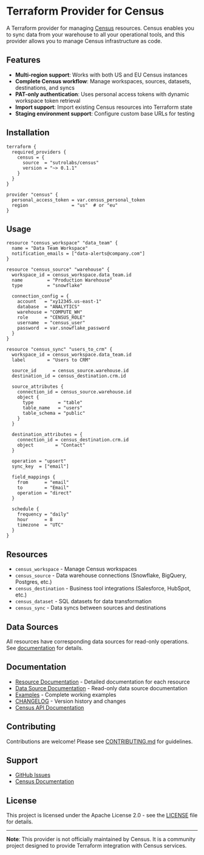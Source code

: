 # Terraform Provider for Census

A Terraform provider for managing [Census](https://getcensus.com) resources. Census enables you to sync data from your warehouse to all your operational tools, and this provider allows you to manage Census infrastructure as code.

## Features

- **Multi-region support**: Works with both US and EU Census instances
- **Complete Census workflow**: Manage workspaces, sources, datasets, destinations, and syncs
- **PAT-only authentication**: Uses personal access tokens with dynamic workspace token retrieval
- **Import support**: Import existing Census resources into Terraform state
- **Staging environment support**: Configure custom base URLs for testing

## Installation

```hcl
terraform {
  required_providers {
    census = {
      source  = "sutrolabs/census"
      version = "~> 0.1.1"
    }
  }
}

provider "census" {
  personal_access_token = var.census_personal_token
  region                = "us"  # or "eu"
}
```

## Usage

```hcl
resource "census_workspace" "data_team" {
  name = "Data Team Workspace"
  notification_emails = ["data-alerts@company.com"]
}

resource "census_source" "warehouse" {
  workspace_id = census_workspace.data_team.id
  name         = "Production Warehouse"
  type         = "snowflake"

  connection_config = {
    account   = "xy12345.us-east-1"
    database  = "ANALYTICS"
    warehouse = "COMPUTE_WH"
    role      = "CENSUS_ROLE"
    username  = "census_user"
    password  = var.snowflake_password
  }
}

resource "census_sync" "users_to_crm" {
  workspace_id = census_workspace.data_team.id
  label        = "Users to CRM"

  source_id      = census_source.warehouse.id
  destination_id = census_destination.crm.id

  source_attributes {
    connection_id = census_source.warehouse.id
    object {
      type         = "table"
      table_name   = "users"
      table_schema = "public"
    }
  }

  destination_attributes = {
    connection_id = census_destination.crm.id
    object        = "Contact"
  }

  operation = "upsert"
  sync_key  = ["email"]

  field_mappings {
    from      = "email"
    to        = "Email"
    operation = "direct"
  }

  schedule {
    frequency = "daily"
    hour      = 8
    timezone  = "UTC"
  }
}
```

## Resources

- `census_workspace` - Manage Census workspaces
- `census_source` - Data warehouse connections (Snowflake, BigQuery, Postgres, etc.)
- `census_destination` - Business tool integrations (Salesforce, HubSpot, etc.)
- `census_dataset` - SQL datasets for data transformation
- `census_sync` - Data syncs between sources and destinations

## Data Sources

All resources have corresponding data sources for read-only operations. See [documentation](docs/) for details.

## Documentation

- [Resource Documentation](docs/resources/) - Detailed documentation for each resource
- [Data Source Documentation](docs/data-sources/) - Read-only data source documentation
- [Examples](examples/) - Complete working examples
- [CHANGELOG](CHANGELOG.md) - Version history and changes
- [Census API Documentation](https://developers.getcensus.com/api-reference/introduction/overview)

## Contributing

Contributions are welcome! Please see [CONTRIBUTING.md](CONTRIBUTING.md) for guidelines.

## Support

- [GitHub Issues](https://github.com/sutrolabs/terraform-provider-census/issues)
- [Census Documentation](https://docs.getcensus.com/)

## License

This project is licensed under the Apache License 2.0 - see the [LICENSE](LICENSE) file for details.

---

**Note**: This provider is not officially maintained by Census. It is a community project designed to provide Terraform integration with Census services.
